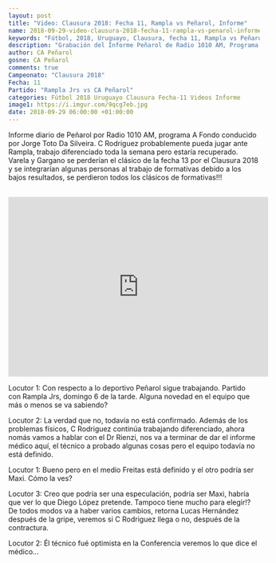 ```yaml
---
layout: post
title: "Video: Clausura 2018: Fecha 11, Rampla vs Peñarol, Informe"
name: 2018-09-29-video-clausura-2018-fecha-11-rampla-vs-penarol-informe.markdown
keywords: "Fútbol, 2018, Uruguayo, Clausura, fecha 11, Rampla vs Peñarol, Informe, video, youtube"
description: "Grabación del Informe Peñarol de Radio 1010 AM, Programa: A Fondo conducido por Toto Da Silveira."
author: CA Peñarol
gosne: CA Peñarol
comments: true
Campeonato: "Clausura 2018"
Fecha: 11
Partido: "Rampla Jrs vs CA Peñarol"
categories: Fútbol 2018 Uruguayo Clausura Fecha-11 Videos Informe
image1: https://i.imgur.com/9qcg7eb.jpg
date: 2018-09-29 06:00:00 +01:00:00
---
```


Informe diario de Peñarol por Radio 1010 AM, programa A Fondo conducido por Jorge Toto Da Silveira.
C Rodriguez probablemente pueda jugar ante Rampla, trabajo diferenciado toda la semana pero estaría recuperado. Varela y Gargano se perderían el clásico de la fecha 13 por el Clausura 2018 y se integrarían algunas personas al trabajo de formativas debido a los bajos resultados, se perdieron todos los clásicos de formativas!!!

<br>

<iframe width="521" height="360" src="https://www.youtube.com/embed/rRMTShGmHNM" frameborder="0" allow="autoplay; encrypted-media" allowfullscreen></iframe>

<br>

Locutor 1: Con respecto a lo deportivo Peñarol sigue trabajando. Partido con Rampla Jrs, domingo 6 de la tarde. Alguna novedad en el equipo que más o menos se va sabiendo?

Locutor 2: La verdad que no, todavía no está confirmado. Además de los problemas físicos, C Rodriguez continúa trabajando diferenciado, ahora nomás vamos a hablar con el Dr Rienzi, nos va a terminar de dar el informe médico aquí, el técnico a probado algunas cosas pero el equipo todavía no está definido.

Locutor 1: Bueno pero en el medio Freitas está definido y el otro podría ser Maxi. Cómo la ves?

Locutor 3: Creo que podría ser una especulación, podría ser Maxi, habría que ver lo que Diego López pretende. Tampoco tiene mucho para elegir!? De todos modos va a haber varios cambios, retorna Lucas Hernández después de la gripe, veremos si C Rodriguez llega o no, después de la contractura.

Locutor 2: Él técnico fué optimista en la Conferencia veremos lo que dice el médico...
